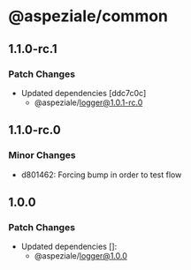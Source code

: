 # @aspeziale/common

## 1.1.0-rc.1

### Patch Changes

- Updated dependencies [ddc7c0c]
  - @aspeziale/logger@1.0.1-rc.0

## 1.1.0-rc.0

### Minor Changes

- d801462: Forcing bump in order to test flow

## 1.0.0

### Patch Changes

- Updated dependencies []:
  - @aspeziale/logger@1.0.0
